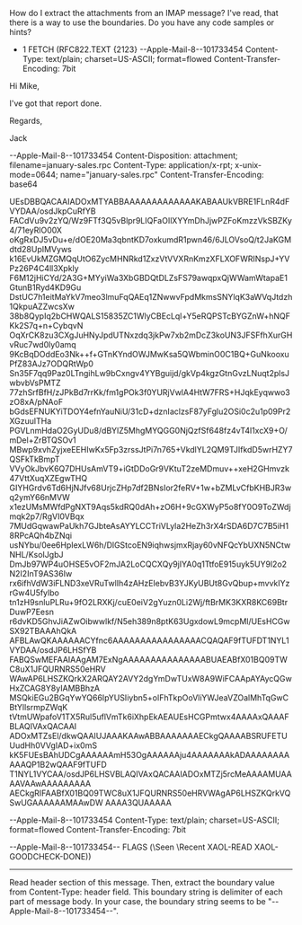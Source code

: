 How do I extract the attachments from an IMAP message? I've read, that there is a way to use the boundaries.
Do you have any code samples or hints?

    

* 1 FETCH (RFC822.TEXT {2123}
--Apple-Mail-8--101733454
Content-Type: text/plain;
	charset=US-ASCII;
	format=flowed
Content-Transfer-Encoding: 7bit

Hi Mike,

I've got that report done.

Regards,

Jack


--Apple-Mail-8--101733454
Content-Disposition: attachment;
	filename=january-sales.rpc
Content-Type: application/x-rpt;
	x-unix-mode=0644;
	name="january-sales.rpc"
Content-Transfer-Encoding: base64

UEsDBBQACAAIADOxMTYABBAAAAAAAAAAAAAKABAAUkVBRE1FLnR4dFVYDAA/osdJkpCuRfYB
FACdVu9v2zYQ/Wz9FTf3Q5vBlpr9LIQFaOIlXYYmDhJjwPZFoKmzzVkSBZKy4/71eyRlO00X
oKgRxDJ5vDu+e/dOE20Ma3qbntKD7oxkumdR1pwn46/6JLOVsoQ/t2JaKGMdtd28UpIMVyws
k16EvUkMZGMQqUtO6ZycMHNRkd1ZxzVtVVXRnKmzXFLXOFWRINspJ+YVPz26P4C4ll3Xpkly
F6M12jHiCYd/2A3G+MYyiWa3XbGBDQtDLZsFS79awqpxQjWWamWtapaE1GtunB1Ryd4KD9Gu
DstUC7h1eitMaYkV7meo3lmuFqQAEq1ZNwwvFpdMkmsSNYlqK3aWVqJtdzh1QkpuAZZwcsXw
38b8QypIq2bCHWQALS15835ZC1WlyCBEcLql+Y5eRQPSTcBYGZnW+hNQFKk2S7q+n+CybqvN
OqXrCK8zu3CXgJuHNyJpdUTNxzdq3jkPw7xb2mDcZ3koUN3JFSFfhXurGHvRuc7wd0ly0amq
9KcBqDOddEo3Nk++f+GTnKYndOWJMwKsa5QWbminO0C1BQ+GuNkooxuPfZ83AJz7ODQRtWp0
Sn35F7qq9Paz0LTngihLw9bCxngv4YYBguijd/gkVp4kgzGtnGvzLNuqt2plsJwbvbVsPMTZ
77zhSrfBfH/zJPkBd7rrKk/fm1gPOk3f0YURjVwlA4HtW7FRS+HJqkEyqwwo3zO8xA/pNAoF
bGdsEFNUKYiTDOY4efnYauNiU/31cD+dznIaclzsF87yFglu2OSi0c2u1p09Pr2XGzuulTHa
PGVLnmHdaO2GyUDu8/dBYlZ5MhgMYQGG0NjQzfSf648fz4vT4l1xcX9+O/mDel+ZrBTQSOv1
MBwp9xvhZyjxeEEHIwKx5Fp3zrssJtPi7n765+VkdlYL2QM9TJIfkdD5wrHZY7QSFkTkBmpT
VVyOkJbvK6Q7DHUsAmVT9+iGtDDoGr9VKtuT2zeMDmuv++xeH2GHmvzk47VttXuqXZEgwTHQ
GIYHGrdv6Td6HjNJfv68UrjcZHp7df2BNsIor2feRV+1w+bZMLvCfbKHBJR3wq2ymY66nMVW
x1ezUMsMWfdPgNXT9Aqs5kdRQ0dAh+zO6H+9cGXWyP5o8fY0O9ToZWdjmqk2p7/RgVI0VBqx
7MUdGqwawPaUkh7GJbteAsAYYLCCTriVLyla2HeZh3rX4rSDA6D7C7B5iH18RPcAQh4bZNqi
usNYbu/0ee6HpIexLW6h/DlGStcoEN9iqhwsjmxRjay60vNFQcYbUXN5NCtwNHL/KsoIJgbJ
DmJb97WP4uOHSE5vOF2mJA2LoCQCXQy9jIYA0q1TtfoE915uyk5UY9l2o2N2I2InT9AS36Iw
rx6ifhVdW3iFLND3xeVRuTwlIh4zAHzEIebvB3YJKyUBUt8GvQbup+mvvkIYzrGw4U5fylbo
tn1zH9snluPLRu+9fO2LRXKj/cuE0eiV2gYuzn0Li2Wj/ftBrMK3KXR8KC69BtrDuwP7Eesn
r6dvKD5GhvJiAZwOibwwlkf/N5eh389n8ptK63UgxdowL9mcpMl/UEsHCGwSX92TBAAAhQkA
AFBLAwQKAAAAAACYfnc6AAAAAAAAAAAAAAAACQAQAF9fTUFDT1NYL1VYDAA/osdJP6LHSfYB
FABQSwMEFAAIAAgAM7ExNgAAAAAAAAAAAAAAABUAEABfX01BQ09TWC8uX1JFQURNRS50eHRV
WAwAP6LHSZKQrkX2ARQAY2AVY2dgYmDwTUxW8A9WiFCAApAYAycQGwHxZCAG8Y8yIAMBBhzA
MSQkiEGu2BGqYwYQ66IpYUSIiybn5+olFhTkpOoVliYWJeaVZOalMhTqGwCBtYllsrmpZWqK
tVtmUWpafoV1TX5Rul5uflVmTk6iXhpEkAEAUEsHCGPmtwx4AAAAxQAAAFBLAQIVAxQACAAI
ADOxMTZsEl/dkwQAAIUJAAAKAAwABBAAAAAAAECkgQAAAABSRUFETUUudHh0VVgIAD+ix0mS
kK5FUEsBAhUDCgAAAAAAmH53OgAAAAAAju4AAAAAAAkADAAAAAAAAAAAQP1B2wQAAF9fTUFD
T1NYL1VYCAA/osdJP6LHSVBLAQIVAxQACAAIADOxMTZj5rcMeAAAAMUAAAAVAAwAAAAAAAAA
AECkgRIFAABfX01BQ09TWC8uX1JFQURNRS50eHRVWAgAP6LHSZKQrkVQSwUGAAAAAAMAAwDW
AAAA3QUAAAAA

--Apple-Mail-8--101733454
Content-Type: text/plain;
	charset=US-ASCII;
	format=flowed
Content-Transfer-Encoding: 7bit



--Apple-Mail-8--101733454--
 FLAGS (\Seen \Recent XAOL-READ XAOL-GOODCHECK-DONE))




----

Read header section of this message. Then, extract the boundary value from Content-Type: header field. This boundary string is delimiter of each part of message body. In your case, the boundary string seems to be "--Apple-Mail-8--101733454--".
